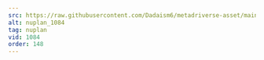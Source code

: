 ```yaml
---
src: https://raw.githubusercontent.com/Dadaism6/metadriverse-asset/main/script-nuplan-output-newcompressed/nuplan_1084.mp4
alt: nuplan_1084
tag: nuplan
vid: 1084
order: 148
---
```

